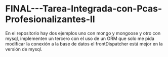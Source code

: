 # FINAL---Tarea-Integrada-con-Pcas-Profesionalizantes-II
En el repositorio hay dos ejemplos uno con mongo y mongoose y otro con mysql, implementen un tercero con el uso de un ORM que solo me pida modificar la conexión a la base de datos el frontDispatcher está mejor en la versión de mysql.
